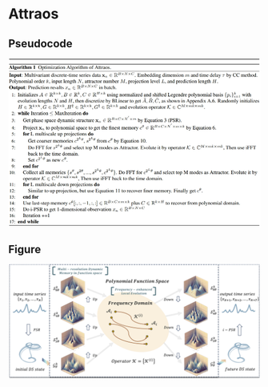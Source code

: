 # Attraos


## Pseudocode
![image](https://github.com/Chris-city/Attraos/blob/main/pescode.png)



## Figure
![image](https://github.com/Chris-city/Attraos/blob/main/Model.png)

